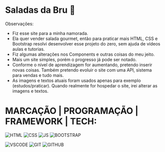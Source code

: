 # Saladas da Bru 💬
Observações:
 * Fiz esse site para a minha namorada.
 * Ela quer vender salada gourmet, então para praticar mais HTML, CSS e Bootstrap resolvi desenvolver esse projeto do zero, sem ajuda de vídeos aulas e tutorias.
 * Fiz algumas alterações nos Components e outras coisas do meu jeito.
 * Mais um site simples, porém o progresso já pode ser notado.
 * Conforme o nível de aprendizagem for aumentando, pretendo inserir novas coisas. Também pretendo evoluir o site com uma API, sistema para vendas e tudo mais.
 * As imagens e textos atuais foram usados apenas para exemplo (estudos/praticar). Quando realmente for hospedar o site, irei alterar as imagens e textos.
 
# MARCAÇÃO | PROGRAMAÇÃO | FRAMEWORK | TECH:
 
![HTML](https://i.ibb.co/41fmmJj/html.png)
![CSS](https://i.ibb.co/7twStGd/css.png)
![JS](https://i.ibb.co/b1f2MYy/javascript.png)
![BOOTSTRAP](https://i.ibb.co/pL5wWfC/bootstrap.png)

![VSCODE](https://i.ibb.co/chpZmKJ/vccode2.png)
![GIT](https://i.ibb.co/cNJmzHT/Git-Icon-1788-C.png)
![GITHUB](https://i.ibb.co/7WfKFyM/github2.png)
